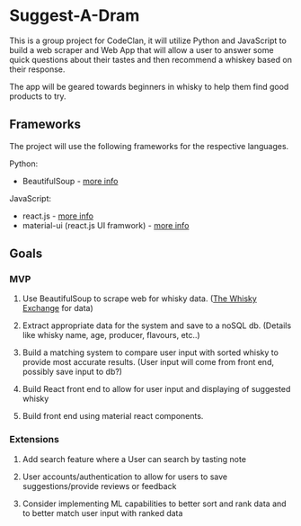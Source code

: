 # Suggest-A-Dram

This is a group project for CodeClan, it will utilize Python and JavaScript to build a web scraper and Web App that will allow a user to answer some quick questions about their tastes and then recommend a whiskey based on their response.

The app will be geared towards beginners in whisky to help them find good products to try. 

## Frameworks

The project will use the following frameworks for the respective languages.

Python:
- BeautifulSoup - [more info](https://www.crummy.com/software/BeautifulSoup/ "BeautifulSoup")

JavaScript:
- react.js - [more info](https://reactjs.org "react.js")
- material-ui (react.js UI framwork) - [more info](https://material-ui.com "Material UI")


## Goals

### MVP

1. Use BeautifulSoup to scrape web for whisky data. ([The Whisky Exchange](https://thewhiskyexchange.com) for data)

2. Extract appropriate data for the system and save to a noSQL db. (Details like whisky name, age, producer, flavours, etc..)

3. Build a matching system to compare user input with sorted whisky to provide most accurate results. (User input will come from front end, possibly save input to db?)

4. Build React front end to allow for user input and displaying of suggested whisky

5. Build front end using material react components.

### Extensions

1. Add search feature where a User can search by tasting note

2. User accounts/authentication to allow for users to save suggestions/provide reviews or feedback

3. Consider implementing ML capabilities to better sort and rank data and to better match user input with ranked data
